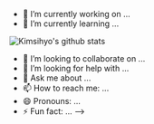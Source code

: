 
- 🔭 I’m currently working on ...
- 🌱 I’m currently learning ...

![Kimsihyo's github stats](https://github-readme-stats.vercel.app/api?username=kimsihyo&count_private=true&show_icons=true&title_color=f7f307&icon_color=02b062&text_color=ffffff&bg_color=180175)
- 👯 I’m looking to collaborate on ...
- 🤔 I’m looking for help with ...
- 💬 Ask me about ...
- 📫 How to reach me: ...
- 😄 Pronouns: ...
- ⚡ Fun fact: ...
-->
